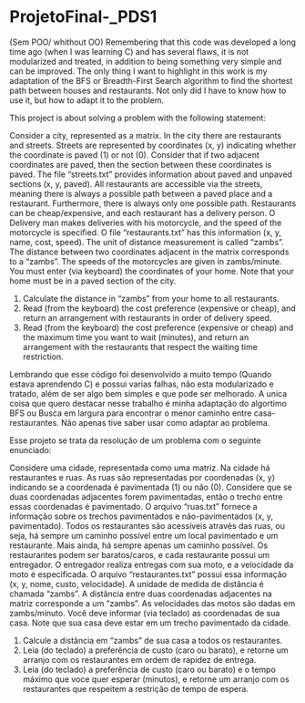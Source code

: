 # ProjetoFinal-_PDS1
(Sem POO/ whithout OO)
Remembering that this code was developed a long time ago (when I was learning C) and has several flaws, it is not modularized and treated, in addition to being something very simple and can be improved.
The only thing I want to highlight in this work is my adaptation of the BFS or Breadth-First Search algorithm to find the shortest path between houses and restaurants.
Not only did I have to know how to use it, but how to adapt it to the problem.

This project is about solving a problem with the following statement:

Consider a city, represented as a matrix. In the city there are restaurants and streets.
Streets are represented by coordinates (x, y) indicating whether the coordinate is
paved (1) or not (0). Consider that if two adjacent coordinates are
paved, then the section between these coordinates is paved. The file “streets.txt”
provides information about paved and unpaved sections (x, y,
paved). All restaurants are accessible via the streets, meaning there is always
a possible path between a paved place and a restaurant. Furthermore, there is always
only one possible path.
Restaurants can be cheap/expensive, and each restaurant has a delivery person. O
Delivery man makes deliveries with his motorcycle, and the speed of the motorcycle is specified. O
file “restaurants.txt” has this information (x, y, name, cost, speed).
The unit of distance measurement is called “zambs”. The distance between two coordinates
adjacent in the matrix corresponds to a “zambs”. The speeds of the motorcycles are given in
zambs/minute.
You must enter (via keyboard) the coordinates of your home. Note that your home must
be in a paved section of the city.
  1. Calculate the distance in “zambs” from your home to all restaurants.
  2. Read (from the keyboard) the cost preference (expensive or cheap), and return an arrangement with
  restaurants in order of delivery speed.
  3. Read (from the keyboard) the cost preference (expensive or cheap) and the maximum time
  you want to wait (minutes), and return an arrangement with the restaurants that
  respect the waiting time restriction.

Lembrando que esse código foi desenvolvido a muito tempo (Quando estava aprendendo C) e possui varias falhas, não esta modularizado e tratado, além de ser algo bem simples e que pode ser melhorado.
A unica coisa que quero destacar nesse trabalho é minha adaptação do algortimo BFS ou Busca em largura para encontrar o menor caminho entre casa-restaurantes.
Não apenas tive saber usar como adaptar ao problema.

Esse projeto se trata da resolução de um problema com o seguinte enunciado:

Considere uma cidade, representada como uma matriz. Na cidade há restaurantes e ruas.
As ruas são representadas por coordenadas (x, y) indicando se a coordenada é
pavimentada (1) ou não (0). Considere que se duas coordenadas adjacentes forem
pavimentadas, então o trecho entre essas coordenadas é pavimentado. O arquivo “ruas.txt”
fornece a informação sobre os trechos pavimentados e não-pavimentados (x, y,
pavimentado). Todos os restaurantes são acessíveis através das ruas, ou seja, há sempre
um caminho possível entre um local pavimentado e um restaurante. Mais ainda, há sempre
apenas um caminho possível.
Os restaurantes podem ser baratos/caros, e cada restaurante possui um entregador. O
entregador realiza entregas com sua moto, e a velocidade da moto é especificada. O
arquivo “restaurantes.txt” possui essa informação (x, y, nome, custo, velocidade).
A unidade de medida de distância é chamada “zambs”. A distância entre duas coordenadas
adjacentes na matriz corresponde a um “zambs”. As velocidades das motos são dadas em
zambs/minuto.
Você deve informar (via teclado) as coordenadas de sua casa. Note que sua casa deve
estar em um trecho pavimentado da cidade.
  1. Calcule a distância em “zambs” de sua casa a todos os restaurantes. 
  2. Leia (do teclado) a preferência de custo (caro ou barato), e retorne um arranjo com
  os restaurantes em ordem de rapidez de entrega.
  3. Leia (do teclado) a preferência de custo (caro ou barato) e o tempo máximo que
  voce quer esperar (minutos), e retorne um arranjo com os restaurantes que
  respeitem a restrição de tempo de espera.

